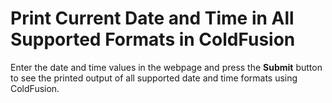 # Print Current Date and Time in All Supported Formats in ColdFusion

Enter the date and time values in the webpage and press the **Submit** button to see the printed output of all supported date and time formats using ColdFusion. 